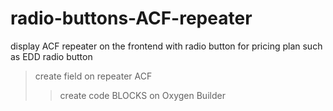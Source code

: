 # radio-buttons-ACF-repeater
display ACF repeater on the frontend with radio button for pricing plan such as EDD radio button

> create field on repeater ACF
>> create code BLOCKS on Oxygen Builder
